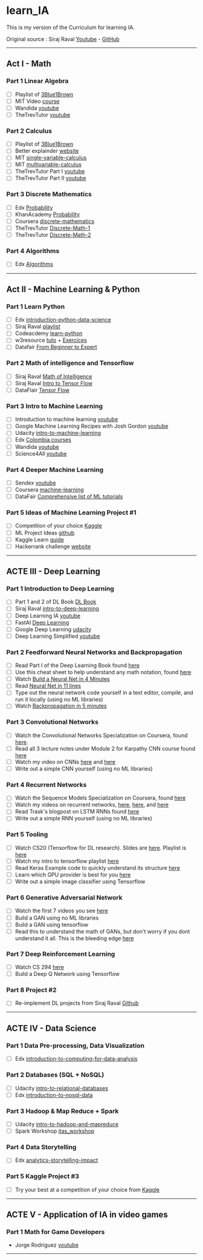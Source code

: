 # learn_IA

This is my version of the Curriculum for learning IA.

Original source : Siraj Raval [Youtube](https://www.youtube.com/channel/UCWN3xxRkmTPmbKwht9FuE5A) - [GitHub](https://github.com/llSourcell)

___

## Act I - Math

### Part 1 Linear Algebra

- [ ] Playlist of [3Blue1Brown](https://www.youtube.com/watch?v=kjBOesZCoqc&index=1&list=PLZHQObOWTQDPD3MizzM2xVFitgF8hE_ab)
- [ ] MIT Video [course](https://ocw.mit.edu/courses/mathematics/18-06-linear-algebra-spring-2010/)
- [ ] Wandida [youtube](https://www.youtube.com/watch?v=vBnB1Nw4pmo&list=PLie7a1OUTSaidNbJ34jPhn3h5xixkpw-3)
- [ ] TheTrevTutor [youtube](https://www.youtube.com/playlist?list=PLDDGPdw7e6AjJacaEe9awozSaOou-NIx_)

### Part 2 Calculus

- [ ] Playlist of [3Blue1Brown](https://www.youtube.com/playlist?list=PLZHQObOWTQDMsr9K-rj53DwVRMYO3t5Yr)
- [ ] Better explainder [website](https://betterexplained.com/guides/calculus/)
- [ ] MIT [single-variable-calculus](https://ocw.mit.edu/courses/mathematics/18-01-single-variable-calculus-fall-2006/video-lectures/)
- [ ] MIT [multivariable-calculus](https://ocw.mit.edu/courses/mathematics/18-02sc-multivariable-calculus-fall-2010/index.htm)
- [ ] TheTrevTutor Part I [youtube](https://www.youtube.com/playlist?list=PLDDGPdw7e6Aj1kTRn-MxD0YVZ-zEL5vBb)
- [ ] TheTrevTutor Part II [youtube](https://www.youtube.com/playlist?list=PLDDGPdw7e6Ah6w0U4hrERCiUTNQiMfitK)

### Part 3 Discrete Mathematics

- [ ] Edx [Probability](https://www.edx.org/course/introduction-probability-science-mitx-6-041x-2)
- [ ] KhanAcademy [Probability](https://www.khanacademy.org/math/statistics-probability)
- [ ] Coursera [discrete-mathematics](https://www.coursera.org/learn/discrete-mathematics)
- [ ] TheTrevTutor [Discrete-Math-1](https://www.youtube.com/playlist?list=PLDDGPdw7e6Ag1EIznZ-m-qXu4XX3A0cIz)
- [ ] TheTrevTutor [Discrete-Math-2](https://www.youtube.com/playlist?list=PLDDGPdw7e6Aj0amDsYInT_8p6xTSTGEi2)

### Part 4 Algorithms

- [ ] Edx [Algorithms](https://www.edx.org/course/algorithm-design-analysis-pennx-sd3x)

___

## Act II - Machine Learning & Python

### Part 1 Learn Python

- [ ] Edx [introduction-python-data-science](https://www.edx.org/course/introduction-python-data-science-2)
- [ ] Siraj Raval [playlist](https://www.youtube.com/watch?v=T5pRlIbr6gg&list=PL2-dafEMk2A6QKz1mrk1uIGfHkC1zZ6UU)
- [ ] Codeacdemy [learn-python](https://www.codecademy.com/learn/learn-python)
- [ ] w3resource  [tuto](https://www.w3resource.com/python/python-tutorial.php) + [Exercices](https://www.w3resource.com/python-exercises/)
- [ ] Datafair [From Beginner to Expert](https://data-flair.training/blogs/python-tutorial/)

### Part 2 Math of intelligence and Tensorflow

- [ ] Siraj Raval [Math of Intelligence](https://www.youtube.com/watch?v=xRJCOz3AfYY&list=PL2-dafEMk2A7mu0bSksCGMJEmeddU_H4D)
- [ ] Siraj Raval [Intro to Tensor Flow](https://www.youtube.com/watch?v=2FmcHiLCwTU&list=PL2-dafEMk2A7EEME489DsI468AB0wQsMV)
- [ ] DataFlair [Tensor Flow](https://data-flair.training/blogs/tensorflow-tutorial/)

### Part 3 Intro to Machine Learning

- [ ] Introduction to machine learning [youtube](https://www.youtube.com/watch?time_continue=8668&v=ZiKMIuYidY0)
- [ ] Google Machine Learning Recipes with Josh Gordon [youtube](https://www.youtube.com/playlist?list=PLOU2XLYxmsIIuiBfYad6rFYQU_jL2ryal)
- [ ] Udacity [intro-to-machine-learning](https://eu.udacity.com/course/intro-to-machine-learning--ud120)
- [ ] Edx [Colombia courses](https://courses.edx.org/courses/course-v1:ColumbiaX+DS102X+2T2018/course/)
- [ ] Wandida [youtube](https://www.youtube.com/watch?v=7MIrrQ7pwUI&list=PLie7a1OUTSagZB9mFZnVBgsNfBtcUGJWB)
- [ ] Science4All [youtube](https://www.youtube.com/playlist?list=PLtzmb84AoqRTl0m1b82gVLcGU38miqdrC)

### Part 4 Deeper Machine Learning

- [ ] Sendex [youtube](https://www.youtube.com/playlist?list=PLQVvvaa0QuDfKTOs3Keq_kaG2P55YRn5v)
- [ ] Coursera [machine-learning](https://www.coursera.org/learn/machine-learning)
- [ ] DataFair [Comprehensive list of ML tutorials](https://data-flair.training/blogs/machine-learning-tutorial/)

### Part 5 Ideas of Machine Learning Project #1

- [ ] Competition of your choice [Kaggle](https://www.kaggle.com/competitions)
- [ ] ML Project Ideas [github](https://github.com/NirantK/awesome-project-ideas)
- [ ] Kaggle Learn [guide](https://www.kaggle.com/learn/overview)
- [ ] Hackerrank challenge [website](https://www.hackerrank.com/domains/ai?filters%5Bsubdomains%5D%5B%5D=machine-learning)

___

## ACTE III - Deep Learning

### Part 1 Introduction to Deep Learning

- [ ] Part 1 and 2 of DL Book [DL Book](https://www.deeplearningbook.org/)
- [ ] Siraj Raval [intro-to-deep-learning](https://www.youtube.com/watch?v=vOppzHpvTiQ&list=PL2-dafEMk2A7YdKv4XfKpfbTH5z6rEEj3)
- [ ] Deep Learning IA [youtube](https://www.youtube.com/channel/UCcIXc5mJsHVYTZR1maL5l9w)
- [ ] FastAI [Deep Learning](http://course.fast.ai/)
- [ ] Google Deep Learning [udacity](https://eu.udacity.com/course/deep-learning--ud730)
- [ ] Deep Learning Simplified [youtube](https://www.youtube.com/playlist?list=PLjJh1vlSEYgvGod9wWiydumYl8hOXixNu)

### Part 2 Feedforward Neural Networks and Backpropagation

- [ ] Read Part I of the Deep Learning Book found [here](http://www.deeplearningbook.org/) 
- [ ] Use this cheat sheet to help understand any math notation, found [here](https://www.flickr.com/photos/95869671@N08/40544016221)
- [ ] Watch [Build a Neural Net in 4 Minutes](https://www.youtube.com/watch?v=h3l4qz76JhQ)
- [ ] Read [Neural Net in 11 lines](https://iamtrask.github.io/2015/07/12/basic-python-network/) 
- [ ] Type out the neural network code yourself in a text editor, compile, and run it locally (using no ML libraries)
- [ ] Watch [Backpropagation in 5 minutes](https://www.youtube.com/watch?v=q555kfIFUCM)

### Part 3 Convolutional Networks

- [ ] Watch the Convolutional Networks Specialization on Coursera, found [here](https://www.coursera.org/learn/convolutional-neural-networks). 
- [ ] Read all 3 lecture notes under Module 2 for Karpathy CNN course found [here](http://cs231n.github.io/)
- [ ] Watch my video on CNNs [here](https://www.youtube.com/watch?v=FTr3n7uBIuE&t=1782s) and [here](https://www.youtube.com/watch?v=cAICT4Al5Ow&t=4s)
- [ ] Write out a simple CNN yourself (using no ML libraries)

### Part 4 Recurrent Networks

- [ ] Watch the Sequence Models Specialization on Coursera, found [here](https://www.coursera.org/learn/nlp-sequence-models)
- [ ] Watch my videos on recurrent networks, [here](https://www.youtube.com/watch?v=BwmddtPFWtA&t=4s), [here](https://www.youtube.com/watch?v=cdLUzrjnlr4), and [here](https://www.youtube.com/watch?v=9zhrxE5PQgY&t=25s)
- [ ] Read Trask's blogpost on LSTM RNNs found [here](https://iamtrask.github.io/2015/11/15/anyone-can-code-lstm/)
- [ ] Write out a simple RNN yourself (using no ML libraries)

### Part 5 Tooling

- [ ] Watch CS20 (Tensorflow for DL research). Slides are [here](http://web.stanford.edu/class/cs20si/syllabus.html). Playlist is [here](https://www.youtube.com/watch?v=g-EvyKpZjmQ&list=PLDuNt91tg0urwwTQNKyUbncSDvMEl74ww)
- [ ] Watch my intro to tensorflow playlist [here](https://www.youtube.com/watch?v=2FmcHiLCwTU&list=PL2-dafEMk2A7EEME489DsI468AB0wQsMV)
- [ ] Read Keras Example code to quickly understand its structure [here](https://keras.io/getting-started/sequential-model-guide/)
- [ ] Learn which GPU provider is best for you [here](https://medium.com/@rupak.thakur/aws-vs-paperspace-vs-floydhub-choosing-your-cloud-gpu-partner-350150606b39)
- [ ] Write out a simple image classifier using Tensorflow

### Part 6 Generative Adversarial Network

- [ ] Watch the first 7 videos you see [here](https://www.youtube.com/results?search_query=generative+adversarial+network)
- [ ] Build a GAN using no ML libraries
- [ ] Build a GAN using tensorflow
- [ ] Read this to understand the math of GANs, but don't worry if you dont understand it all. This is the bleeding edge [here](https://lilianweng.github.io/lil-log/2017/08/20/from-GAN-to-WGAN.html)

### Part 7 Deep Reinforcement Learning

- [ ] Watch CS 294 [here](http://rail.eecs.berkeley.edu/deeprlcourse/)
- [ ] Build a Deep Q Network using Tensorflow

### Part 8 Project #2

- [ ] Re-implement DL projects from Siraj Raval [Github](https://github.com/llSourcell?tab=repositories)

___

## ACTE IV - Data Science

### Part 1 Data Pre-processing, Data Visualization

- [ ] Edx [introduction-to-computing-for-data-analysis](https://www.edx.org/course/introduction-to-computing-for-data-analysis)

### Part 2 Databases (SQL + NoSQL)

- [ ] Udacity [intro-to-relational-databases](https://www.udacity.com/course/intro-to-relational-databases--ud197)
- [ ] Edx [introduction-to-nosql-data](https://www.edx.org/course/introduction-to-nosql-data-solutions-2)

### Part 3 Hadoop & Map Reduce + Spark

- [ ] Udacity [intro-to-hadoop-and-mapreduce](https://www.udacity.com/course/intro-to-hadoop-and-mapreduce--ud617)
- [ ] Spark Workshop [itas_workshop](https://stanford.edu/~rezab/sparkclass/slides/itas_workshop.pdf)

### Part 4 Data Storytelling

- [ ] Edx [analytics-storytelling-impact](https://www.edx.org/course/analytics-storytelling-impact-1)

### Part 5 Kaggle Project #3

- [ ] Try your best at a competition of your choice from [Kaggle](https://www.kaggle.com/competitions)

___

## ACTE V - Application of IA in video games

### Part 1 Math for Game Developers

- Jorge Rodriguez [youtube](https://www.youtube.com/playlist?list=PLW3Zl3wyJwWOpdhYedlD-yCB7WQoHf-My)

___